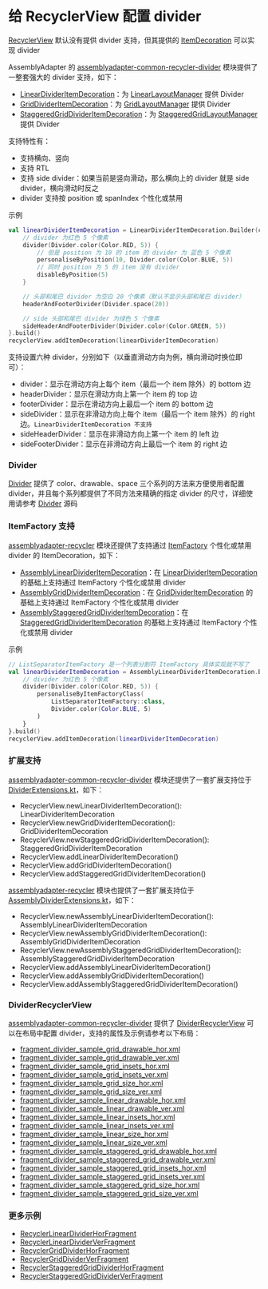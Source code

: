 # 给 RecyclerView 配置 divider

[RecyclerView] 默认没有提供 divider 支持，但其提供的 [ItemDecoration] 可以实现 divider

AssemblyAdapter 的 [assemblyadapter-common-recycler-divider] 模块提供了一整套强大的 divider 支持，如下：

* [LinearDividerItemDecoration]：为 [LinearLayoutManager] 提供 Divider
* [GridDividerItemDecoration]：为 [GridLayoutManager] 提供 Divider
* [StaggeredGridDividerItemDecoration]：为 [StaggeredGridLayoutManager] 提供 Divider

支持特性有：

* 支持横向、竖向
* 支持 RTL
* 支持 side divider：如果当前是竖向滑动，那么横向上的 divider 就是 side divider，横向滑动时反之
* divider 支持按 position 或 spanIndex 个性化或禁用

示例

```kotlin
val linearDividerItemDecoration = LinearDividerItemDecoration.Builder(context).apply {
    // divider 为红色 5 个像素
    divider(Divider.color(Color.RED, 5)) {
        // 但是 position 为 10 的 item 的 divider 为 蓝色 5 个像素
        personaliseByPosition(10, Divider.color(Color.BLUE, 5))
        // 同时 position 为 5 的 item 没有 divider
        disableByPosition(5)
    }

    // 头部和尾巴 divider 为空白 20 个像素（默认不显示头部和尾巴 divider）
    headerAndFooterDivider(Divider.space(20))

    // side 头部和尾巴 divider 为绿色 5 个像素
    sideHeaderAndFooterDivider(Divider.color(Color.GREEN, 5))
}.build()
recyclerView.addItemDecoration(linearDividerItemDecoration)
```

支持设置六种 divider，分别如下（以垂直滑动方向为例，横向滑动时换位即可）：

* divider：显示在滑动方向上每个 item（最后一个 item 除外）的 bottom 边
* headerDivider：显示在滑动方向上第一个 item 的 top 边
* footerDivider：显示在滑动方向上最后一个 item 的 bottom 边
* sideDivider：显示在非滑动方向上每个 item（最后一个 item 除外）的 right 边。`LinearDividerItemDecoration 不支持`
* sideHeaderDivider：显示在非滑动方向上第一个 item 的 left 边
* sideFooterDivider：显示在非滑动方向上最后一个 item 的 right 边

### Divider

[Divider] 提供了 color、drawable、space 三个系列的方法来方便使用者配置 divider，并且每个系列都提供了不同方法来精确的指定 divider
的尺寸，详细使用请参考 [Divider] 源码

### ItemFactory 支持

[assemblyadapter-recycler] 模块还提供了支持通过 [ItemFactory] 个性化或禁用 divider 的 ItemDecoration，如下：

* [AssemblyLinearDividerItemDecoration]：在 [LinearDividerItemDecoration] 的基础上支持通过 ItemFactory 个性化或禁用
  divider
* [AssemblyGridDividerItemDecoration]：在 [GridDividerItemDecoration] 的基础上支持通过 ItemFactory 个性化或禁用
  divider
* [AssemblyStaggeredGridDividerItemDecoration]：在 [StaggeredGridDividerItemDecoration] 的基础上支持通过
  ItemFactory 个性化或禁用 divider

示例

```kotlin
// ListSeparatorItemFactory 是一个列表分割符 ItemFactory 具体实现就不写了
val linearDividerItemDecoration = AssemblyLinearDividerItemDecoration.Builder(context).apply {
    // divider 为红色 5 个像素
    divider(Divider.color(Color.RED, 5)) {
        personaliseByItemFactoryClass(
            ListSeparatorItemFactory::class,
            Divider.color(Color.BLUE, 5)
        )
    }
}.build()
recyclerView.addItemDecoration(linearDividerItemDecoration)
```

### 扩展支持

[assemblyadapter-common-recycler-divider] 模块还提供了一套扩展支持位于 [DividerExtensions.kt]，如下：

* RecyclerView.newLinearDividerItemDecoration(): LinearDividerItemDecoration
* RecyclerView.newGridDividerItemDecoration(): GridDividerItemDecoration
* RecyclerView.newStaggeredGridDividerItemDecoration(): StaggeredGridDividerItemDecoration
* RecyclerView.addLinearDividerItemDecoration()
* RecyclerView.addGridDividerItemDecoration()
* RecyclerView.addStaggeredGridDividerItemDecoration()

[assemblyadapter-recycler] 模块也提供了一套扩展支持位于 [AssemblyDividerExtensions.kt]，如下：

* RecyclerView.newAssemblyLinearDividerItemDecoration(): AssemblyLinearDividerItemDecoration
* RecyclerView.newAssemblyGridDividerItemDecoration(): AssemblyGridDividerItemDecoration
* RecyclerView.newAssemblyStaggeredGridDividerItemDecoration():
  AssemblyStaggeredGridDividerItemDecoration
* RecyclerView.addAssemblyLinearDividerItemDecoration()
* RecyclerView.addAssemblyGridDividerItemDecoration()
* RecyclerView.addAssemblyStaggeredGridDividerItemDecoration()

### DividerRecyclerView

[assemblyadapter-common-recycler-divider] 提供了 [DividerRecyclerView] 可以在布局中配置
divider，支持的属性及示例请参考以下布局：

* [fragment_divider_sample_grid_drawable_hor.xml]
* [fragment_divider_sample_grid_drawable_ver.xml]
* [fragment_divider_sample_grid_insets_hor.xml]
* [fragment_divider_sample_grid_insets_ver.xml]
* [fragment_divider_sample_grid_size_hor.xml]
* [fragment_divider_sample_grid_size_ver.xml]
* [fragment_divider_sample_linear_drawable_hor.xml]
* [fragment_divider_sample_linear_drawable_ver.xml]
* [fragment_divider_sample_linear_insets_hor.xml]
* [fragment_divider_sample_linear_insets_ver.xml]
* [fragment_divider_sample_linear_size_hor.xml]
* [fragment_divider_sample_linear_size_ver.xml]
* [fragment_divider_sample_staggered_grid_drawable_hor.xml]
* [fragment_divider_sample_staggered_grid_drawable_ver.xml]
* [fragment_divider_sample_staggered_grid_insets_hor.xml]
* [fragment_divider_sample_staggered_grid_insets_ver.xml]
* [fragment_divider_sample_staggered_grid_size_hor.xml]
* [fragment_divider_sample_staggered_grid_size_ver.xml]

### 更多示例

* [RecyclerLinearDividerHorFragment]
* [RecyclerLinearDividerVerFragment]
* [RecyclerGridDividerHorFragment]
* [RecyclerGridDividerVerFragment]
* [RecyclerStaggeredGridDividerHorFragment]
* [RecyclerStaggeredGridDividerVerFragment]

[RecyclerLinearDividerHorFragment]: ../../sample/src/main/java/com/github/panpf/assemblyadapter/sample/ui/recycler/RecyclerLinearDividerHorFragment.kt

[RecyclerLinearDividerVerFragment]: ../../sample/src/main/java/com/github/panpf/assemblyadapter/sample/ui/recycler/RecyclerLinearDividerVerFragment.kt

[RecyclerStaggeredGridDividerHorFragment]: ../../sample/src/main/java/com/github/panpf/assemblyadapter/sample/ui/recycler/RecyclerStaggeredGridDividerHorFragment.kt

[RecyclerStaggeredGridDividerVerFragment]: ../../sample/src/main/java/com/github/panpf/assemblyadapter/sample/ui/recycler/RecyclerStaggeredGridDividerVerFragment.kt

[RecyclerGridDividerHorFragment]: ../../sample/src/main/java/com/github/panpf/assemblyadapter/sample/ui/recycler/RecyclerGridDividerHorFragment.kt

[RecyclerGridDividerVerFragment]: ../../sample/src/main/java/com/github/panpf/assemblyadapter/sample/ui/recycler/RecyclerGridDividerVerFragment.kt

[ItemFactory]: ../../assemblyadapter-common-item/src/main/java/com/github/panpf/assemblyadapter/ItemFactory.kt

[assemblyadapter-common-recycler-divider]: ../../assemblyadapter-common-recycler-divider

[LinearDividerItemDecoration]: ../../assemblyadapter-common-recycler-divider/src/main/java/com/github/panpf/assemblyadapter/recycler/divider/LinearDividerItemDecoration.kt

[GridDividerItemDecoration]: ../../assemblyadapter-common-recycler-divider/src/main/java/com/github/panpf/assemblyadapter/recycler/divider/GridDividerItemDecoration.kt

[StaggeredGridDividerItemDecoration]: ../../assemblyadapter-common-recycler-divider/src/main/java/com/github/panpf/assemblyadapter/recycler/divider/StaggeredGridDividerItemDecoration.kt

[DividerExtensions.kt]: ../../assemblyadapter-common-recycler-divider/src/main/java/com/github/panpf/assemblyadapter/recycler/divider/DividerExtensions.kt

[Divider]: ../../assemblyadapter-common-recycler-divider/src/main/java/com/github/panpf/assemblyadapter/recycler/divider/Divider.kt

[DividerRecyclerView]: ../../assemblyadapter-common-recycler-divider/src/main/java/com/github/panpf/assemblyadapter/recycler/divider/DividerRecyclerView.kt

[assemblyadapter-recycler]: ../../assemblyadapter-recycler

[AssemblyLinearDividerItemDecoration]: ../../assemblyadapter-recycler/src/main/java/com/github/panpf/assemblyadapter/recycler/divider/AssemblyLinearDividerItemDecoration.kt

[AssemblyGridDividerItemDecoration]: ../../assemblyadapter-recycler/src/main/java/com/github/panpf/assemblyadapter/recycler/divider/AssemblyGridDividerItemDecoration.kt

[AssemblyStaggeredGridDividerItemDecoration]: ../../assemblyadapter-recycler/src/main/java/com/github/panpf/assemblyadapter/recycler/divider/AssemblyStaggeredGridDividerItemDecoration.kt

[AssemblyDividerExtensions.kt]: ../../assemblyadapter-recycler/src/main/java/com/github/panpf/assemblyadapter/recycler/divider/AssemblyDividerExtensions.kt

[RecyclerView]: https://developer.android.google.cn/reference/androidx/recyclerview/widget/RecyclerView

[LinearLayoutManager]: https://developer.android.google.cn/reference/androidx/recyclerview/widget/LinearLayoutManager

[GridLayoutManager]: https://developer.android.google.cn/reference/androidx/recyclerview/widget/LinearLayoutManager

[StaggeredGridLayoutManager]: https://developer.android.google.cn/reference/androidx/recyclerview/widget/StaggeredGridLayoutManager

[ItemDecoration]: https://developer.android.google.cn/reference/androidx/recyclerview/widget/RecyclerView.ItemDecoration

[fragment_divider_sample_grid_drawable_hor.xml]: ../../sample/src/main/res/layout/fragment_divider_sample_grid_drawable_hor.xml

[fragment_divider_sample_grid_drawable_ver.xml]: ../../sample/src/main/res/layout/fragment_divider_sample_grid_drawable_ver.xml

[fragment_divider_sample_grid_insets_hor.xml]: ../../sample/src/main/res/layout/fragment_divider_sample_grid_insets_hor.xml

[fragment_divider_sample_grid_insets_ver.xml]: ../../sample/src/main/res/layout/fragment_divider_sample_grid_insets_ver.xml

[fragment_divider_sample_grid_size_hor.xml]: ../../sample/src/main/res/layout/fragment_divider_sample_grid_size_hor.xml

[fragment_divider_sample_grid_size_ver.xml]: ../../sample/src/main/res/layout/fragment_divider_sample_grid_size_ver.xml

[fragment_divider_sample_linear_drawable_hor.xml]: ../../sample/src/main/res/layout/fragment_divider_sample_linear_drawable_hor.xml

[fragment_divider_sample_linear_drawable_ver.xml]: ../../sample/src/main/res/layout/fragment_divider_sample_linear_drawable_ver.xml

[fragment_divider_sample_linear_insets_hor.xml]: ../../sample/src/main/res/layout/fragment_divider_sample_linear_insets_hor.xml

[fragment_divider_sample_linear_insets_ver.xml]: ../../sample/src/main/res/layout/fragment_divider_sample_linear_insets_ver.xml

[fragment_divider_sample_linear_size_hor.xml]: ../../sample/src/main/res/layout/fragment_divider_sample_linear_size_hor.xml

[fragment_divider_sample_linear_size_ver.xml]: ../../sample/src/main/res/layout/fragment_divider_sample_linear_size_ver.xml

[fragment_divider_sample_staggered_grid_drawable_hor.xml]: ../../sample/src/main/res/layout/fragment_divider_sample_staggered_grid_drawable_hor.xml

[fragment_divider_sample_staggered_grid_drawable_ver.xml]: ../../sample/src/main/res/layout/fragment_divider_sample_staggered_grid_drawable_ver.xml

[fragment_divider_sample_staggered_grid_insets_hor.xml]: ../../sample/src/main/res/layout/fragment_divider_sample_staggered_grid_insets_hor.xml

[fragment_divider_sample_staggered_grid_insets_ver.xml]: ../../sample/src/main/res/layout/fragment_divider_sample_staggered_grid_insets_ver.xml

[fragment_divider_sample_staggered_grid_size_hor.xml]: ../../sample/src/main/res/layout/fragment_divider_sample_staggered_grid_size_hor.xml

[fragment_divider_sample_staggered_grid_size_ver.xml]: ../../sample/src/main/res/layout/fragment_divider_sample_staggered_grid_size_ver.xml
